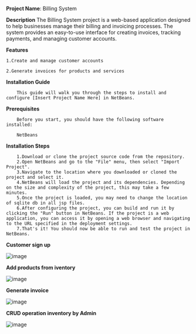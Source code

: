 
**Project Name**: Billing System


**Description**
    The Billing System project is a web-based application designed to help businesses manage their billing and invoicing processes. The system provides an easy-to-use interface for creating invoices, tracking payments, and managing customer accounts.

**Features**

    1.Create and manage customer accounts
    
    2.Generate invoices for products and services
    
**Installation Guide**

        This guide will walk you through the steps to install and configure [Insert Project Name Here] in NetBeans.

**Prerequisites**

        Before you start, you should have the following software installed:

        NetBeans 
**Installation Steps**


        1.Download or clone the project source code from the repository.
        2.Open NetBeans and go to the "File" menu, then select "Import Project".
        3.Navigate to the location where you downloaded or cloned the project and select it.
        4.NetBeans will load the project and its dependencies. Depending on the size and complexity of the project, this may take a few minutes.
        5.Once the project is loaded, you may need to change the location of sqlite db in all jsp files.
        6.After configuring the project, you can build and run it by clicking the "Run" button in NetBeans. If the project is a web application, you can access it by opening a web browser and navigating to the URL specified in the deployment settings.
        7.That's it! You should now be able to run and test the project in NetBeans. 
    
**Customer sign up**

![image](https://user-images.githubusercontent.com/91974449/226170662-bc8dad12-b90a-43fe-ae40-a4e365056f67.png)


**Add products from iventory**

![image](https://user-images.githubusercontent.com/91974449/226170744-7fdf3c09-f76e-4fd3-a910-5f784ac427bd.png)


**Generate invoice**

![image](https://user-images.githubusercontent.com/91974449/226170775-9ad58e5e-62a3-4cd3-a0a7-52e1a4d21a61.png)


**CRUD operation inventory by Admin**

![image](https://user-images.githubusercontent.com/91974449/226170839-b1061ea5-73ed-4432-8358-89e1f34859f9.png)

